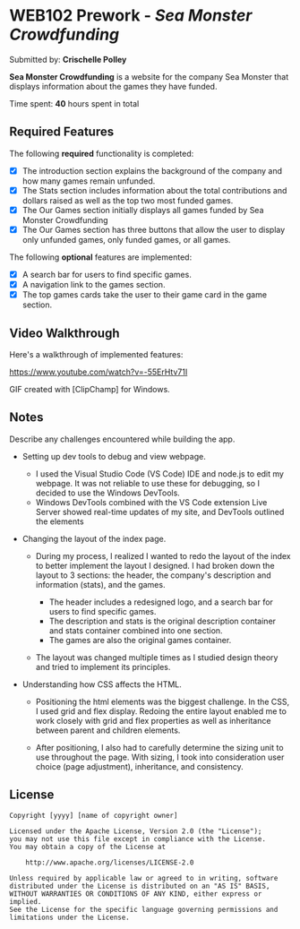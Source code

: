 # WEB102 Prework - *Sea Monster Crowdfunding*

Submitted by: **Crischelle Polley**

**Sea Monster Crowdfunding** is a website for the company Sea Monster that displays information about the games they have funded.

Time spent: **40** hours spent in total

## Required Features

The following **required** functionality is completed:

* [x] The introduction section explains the background of the company and how many games remain unfunded.
* [x] The Stats section includes information about the total contributions and dollars raised as well as the top two most funded games.
* [x] The Our Games section initially displays all games funded by Sea Monster Crowdfunding
* [x] The Our Games section has three buttons that allow the user to display only unfunded games, only funded games, or all games.

The following **optional** features are implemented:

<!-- * [ ] List anything else that you can get done to improve the app functionality! -->
* [x] A search bar for users to find specific games.
* [x] A navigation link to the games section.
* [x] The top games cards take the user to their game card in the game section.

## Video Walkthrough

Here's a walkthrough of implemented features:

https://www.youtube.com/watch?v=-55ErHtv71I

<!-- Replace this with whatever GIF tool you used! -->
GIF created with [ClipChamp] for Windows.
<!-- Recommended tools:
[Kap](https://getkap.co/) for macOS
[ScreenToGif](https://www.screentogif.com/) for Windows
[peek](https://github.com/phw/peek) for Linux. -->

## Notes

Describe any challenges encountered while building the app.
* Setting up dev tools to debug and view webpage.
    * I used the Visual Studio Code (VS Code) IDE and node.js to edit my webpage. It was not reliable to use these for debugging, so I decided to use the Windows DevTools.
    * Windows DevTools combined with the VS Code extension Live Server showed real-time updates of my site, and DevTools outlined the elements 

* Changing the layout of the index page.
    * During my process, I realized I wanted to redo the layout of the index to better implement the layout I designed.
      I had broken down the layout to 3 sections: the header, the company's description and information (stats), and the games.
      
        * The header includes a redesigned logo, and a search bar for users to find specific games.
        * The description and stats is the original description container and stats container combined into one section.
        * The games are also the original games container.
     
     * The layout was changed multiple times as I studied design theory and tried to implement its principles.

* Understanding how CSS affects the HTML.
    * Positioning the html elements was the biggest challenge. In the CSS, I used grid and flex display. Redoing the entire layout enabled me to work closely with grid and flex properties as well as inheritance between parent and children elements.

    * After positioning, I also had to carefully determine the sizing unit to use throughout the page. With sizing, I took into consideration user
  choice (page adjustment), inheritance, and consistency.

## License

    Copyright [yyyy] [name of copyright owner]

    Licensed under the Apache License, Version 2.0 (the "License");
    you may not use this file except in compliance with the License.
    You may obtain a copy of the License at

        http://www.apache.org/licenses/LICENSE-2.0

    Unless required by applicable law or agreed to in writing, software
    distributed under the License is distributed on an "AS IS" BASIS,
    WITHOUT WARRANTIES OR CONDITIONS OF ANY KIND, either express or implied.
    See the License for the specific language governing permissions and
    limitations under the License.
